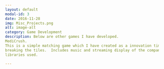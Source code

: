 ```yaml
---
layout: default
modal-id: 3
date: 2016-11-28
img: Misc_Projects.png
alt: image-alt
category: Game Development
description: Below are other games I have developed.
MediCrush.
This is a simple matching game which I have created as a innovation time project at Medidata Solutions.  Plays like CandyCrush with Match 3+ 
breaking the tiles.  Includes music and streaming display of the companies offerings.  Programmed in Java for the Android platform.  No external
libraries used.

---
```

